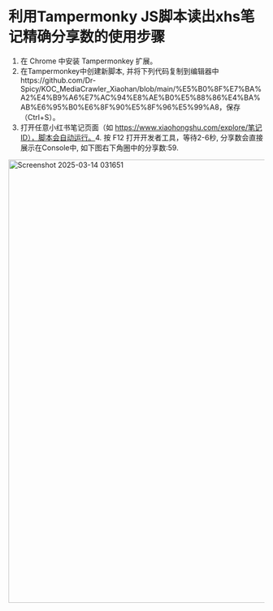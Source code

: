# 利用Tampermonky JS脚本读出xhs笔记精确分享数的使用步骤

1. 在 Chrome 中安装 Tampermonkey 扩展。
2. 在Tampermonkey中创建新脚本, 并将下列代码复制到编辑器中https://github.com/Dr-Spicy/KOC_MediaCrawler_Xiaohan/blob/main/%E5%B0%8F%E7%BA%A2%E4%B9%A6%E7%AC%94%E8%AE%B0%E5%88%86%E4%BA%AB%E6%95%B0%E6%8F%90%E5%8F%96%E5%99%A8，保存（Ctrl+S）。
3. 打开任意小红书笔记页面（如 https://www.xiaohongshu.com/explore/笔记ID），脚本会自动运行。
​4. 按 F12 打开开发者工具，等待2-6秒, 分享数会直接展示在Console中, 如下图右下角圈中的分享数:59. 
<img width="874" alt="Screenshot 2025-03-14 031651" src="https://github.com/user-attachments/assets/895f7d0a-3c4b-4942-91d7-2922ab43447d" />
